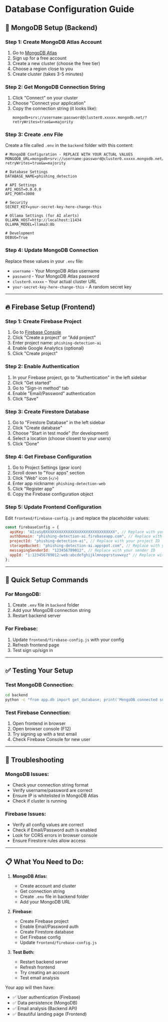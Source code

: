 # Database Configuration Guide

## 🔧 **MongoDB Setup (Backend)**

### Step 1: Create MongoDB Atlas Account
1. Go to [MongoDB Atlas](https://www.mongodb.com/cloud/atlas)
2. Sign up for a free account
3. Create a new cluster (choose the free tier)
4. Choose a region close to you
5. Create cluster (takes 3-5 minutes)

### Step 2: Get MongoDB Connection String
1. Click "Connect" on your cluster
2. Choose "Connect your application"
3. Copy the connection string (it looks like):
   ```
   mongodb+srv://username:password@cluster0.xxxxx.mongodb.net/?retryWrites=true&w=majority
   ```

### Step 3: Create .env File
Create a file called `.env` in the `backend` folder with this content:

```env
# MongoDB Configuration - REPLACE WITH YOUR ACTUAL VALUES
MONGODB_URL=mongodb+srv://username:password@cluster0.xxxxx.mongodb.net/phishing_detection?retryWrites=true&w=majority

# Database Settings
DATABASE_NAME=phishing_detection

# API Settings
API_HOST=0.0.0.0
API_PORT=3000

# Security
SECRET_KEY=your-secret-key-here-change-this

# Ollama Settings (for AI alerts)
OLLAMA_HOST=http://localhost:11434
OLLAMA_MODEL=llama3:8b

# Development
DEBUG=True
```

### Step 4: Update MongoDB Connection
Replace these values in your `.env` file:
- `username` - Your MongoDB Atlas username
- `password` - Your MongoDB Atlas password
- `cluster0.xxxxx` - Your actual cluster URL
- `your-secret-key-here-change-this` - A random secret key

---

## 🔥 **Firebase Setup (Frontend)**

### Step 1: Create Firebase Project
1. Go to [Firebase Console](https://console.firebase.google.com/)
2. Click "Create a project" or "Add project"
3. Enter project name: `phishing-detection-ai`
4. Enable Google Analytics (optional)
5. Click "Create project"

### Step 2: Enable Authentication
1. In your Firebase project, go to "Authentication" in the left sidebar
2. Click "Get started"
3. Go to "Sign-in method" tab
4. Enable "Email/Password" authentication
5. Click "Save"

### Step 3: Create Firestore Database
1. Go to "Firestore Database" in the left sidebar
2. Click "Create database"
3. Choose "Start in test mode" (for development)
4. Select a location (choose closest to your users)
5. Click "Done"

### Step 4: Get Firebase Configuration
1. Go to Project Settings (gear icon)
2. Scroll down to "Your apps" section
3. Click "Web" icon (`</>`)
4. Enter app nickname: `phishing-detection-web`
5. Click "Register app"
6. Copy the Firebase configuration object

### Step 5: Update Frontend Configuration
Edit `frontend/firebase-config.js` and replace the placeholder values:

```javascript
const firebaseConfig = {
  apiKey: "AIzaSyBXXXXXXXXXXXXXXXXXXXXXXXXXXXXXXX", // Replace with your API key
  authDomain: "phishing-detection-ai.firebaseapp.com", // Replace with your project domain
  projectId: "phishing-detection-ai", // Replace with your project ID
  storageBucket: "phishing-detection-ai.appspot.com", // Replace with your storage bucket
  messagingSenderId: "123456789012", // Replace with your sender ID
  appId: "1:123456789012:web:abcdefghijklmnopqrstuvwxyz" // Replace with your app ID
};
```

---

## 🚀 **Quick Setup Commands**

### For MongoDB:
1. Create `.env` file in `backend` folder
2. Add your MongoDB connection string
3. Restart backend server

### For Firebase:
1. Update `frontend/firebase-config.js` with your config
2. Refresh frontend page
3. Test sign up/sign in

---

## ✅ **Testing Your Setup**

### Test MongoDB Connection:
```bash
cd backend
python -c "from app.db import get_database; print('MongoDB connected successfully!')"
```

### Test Firebase Connection:
1. Open frontend in browser
2. Open browser console (F12)
3. Try signing up with a test email
4. Check Firebase Console for new user

---

## 🔧 **Troubleshooting**

### MongoDB Issues:
- Check your connection string format
- Verify username/password are correct
- Ensure IP is whitelisted in MongoDB Atlas
- Check if cluster is running

### Firebase Issues:
- Verify all config values are correct
- Check if Email/Password auth is enabled
- Look for CORS errors in browser console
- Ensure Firestore rules allow access

---

## 📋 **What You Need to Do:**

1. **MongoDB Atlas:**
   - Create account and cluster
   - Get connection string
   - Create `.env` file in backend folder
   - Add your MongoDB URL

2. **Firebase:**
   - Create Firebase project
   - Enable Email/Password auth
   - Create Firestore database
   - Get Firebase config
   - Update `frontend/firebase-config.js`

3. **Test Both:**
   - Restart backend server
   - Refresh frontend
   - Try creating an account
   - Test email analysis

Your app will then have:
- ✅ User authentication (Firebase)
- ✅ Data persistence (MongoDB)
- ✅ Email analysis (Backend API)
- ✅ Beautiful landing page (Frontend)
